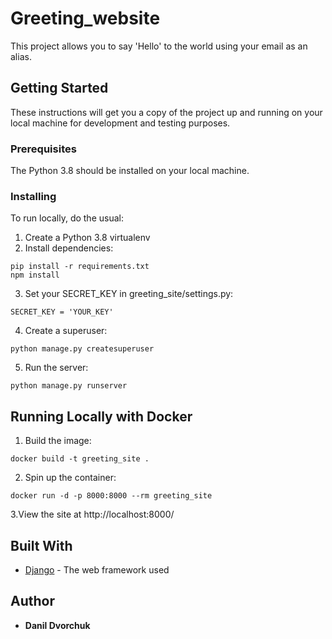 # Greeting_website

This project allows you to say 'Hello' to the world
using your email as an alias.

## Getting Started

These instructions will get you a copy of the project up and running on your local machine for development and testing purposes.

### Prerequisites

The Python 3.8 should be installed on your local machine.

### Installing

To run locally, do the usual:
1. Create a Python 3.8 virtualenv
2. Install dependencies:

```
pip install -r requirements.txt
npm install
```

3. Set your SECRET_KEY in greeting_site/settings.py:

```
SECRET_KEY = 'YOUR_KEY'
```

4. Create a superuser:

```
python manage.py createsuperuser
```

5. Run the server:

```
python manage.py runserver
```

## Running Locally with Docker

1. Build the image:

```
docker build -t greeting_site .
```

2. Spin up the container:

```
docker run -d -p 8000:8000 --rm greeting_site
```

3.View the site at http://localhost:8000/

## Built With

* [Django](https://docs.djangoproject.com/en/4.0/) - The web framework used


## Author

* **Danil Dvorchuk** 



